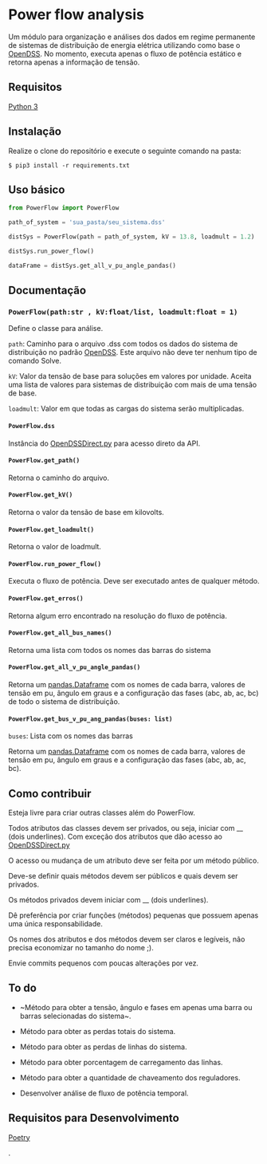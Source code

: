 # Power flow analysis

Um módulo para organização e análises dos dados em regime permanente de sistemas de distribuição de energia elétrica utilizando como base o [OpenDSS](https://www.epri.com/#/pages/sa/opendss?lang=en).
No momento, executa apenas o fluxo de potência estático e retorna apenas a informação de tensão.

## Requisitos

[Python 3](https://www.python.org/)


## Instalação

Realize o clone do repositório e execute o seguinte comando na pasta:

    $ pip3 install -r requirements.txt

## Uso básico

```python
from PowerFlow import PowerFlow

path_of_system = 'sua_pasta/seu_sistema.dss'

distSys = PowerFlow(path = path_of_system, kV = 13.8, loadmult = 1.2)

distSys.run_power_flow()

dataFrame = distSys.get_all_v_pu_angle_pandas()
```

## Documentação

### ```PowerFlow(path:str , kV:float/list, loadmult:float = 1)```
Define o classe para análise.

  ```path```: Caminho para o arquivo .dss com todos os dados do sistema de distribuição no padrão [OpenDSS](https://www.epri.com/#/pages/sa/opendss?lang=en).
  Este arquivo não deve ter nenhum tipo de comando Solve.
  
  ```kV```: Valor da tensão de base para soluções em valores por unidade. Aceita uma lista de valores para sistemas de distribuição com mais de uma tensão de base.
  
  ```loadmult```: Valor em que todas as cargas do sistema serão multiplicadas. 

#### ```PowerFlow.dss```
Instância do [OpenDSSDirect.py](https://github.com/dss-extensions/OpenDSSDirect.py) para acesso direto da API.
    
#### ```PowerFlow.get_path()```
Retorna o caminho do arquivo.
    
#### ```PowerFlow.get_kV()```
Retorna o valor da tensão de base em kilovolts.
    
#### ```PowerFlow.get_loadmult()```
Retorna  o valor de loadmult.

#### ```PowerFlow.run_power_flow()```
Executa o fluxo de potência. Deve ser executado antes de qualquer método.

#### ```PowerFlow.get_erros()```
Retorna algum erro encontrado na resolução do fluxo de potência.

#### ```PowerFlow.get_all_bus_names()```
Retorna uma lista com todos os nomes das barras do sistema

#### ```PowerFlow.get_all_v_pu_angle_pandas()```
Retorna um [pandas.Dataframe](https://pandas.pydata.org/pandas-docs/stable/reference/api/pandas.DataFrame.html) com os nomes de cada barra, 
valores de tensão em pu, ângulo em graus e a configuração das fases (abc, ab, ac, bc) de todo o sistema de distribuição.

#### ```PowerFlow.get_bus_v_pu_ang_pandas(buses: list)```

   ```buses```: Lista com os nomes das barras

Retorna um [pandas.Dataframe](https://pandas.pydata.org/pandas-docs/stable/reference/api/pandas.DataFrame.html) com os nomes de cada barra, 
valores de tensão em pu, ângulo em graus e a configuração das fases (abc, ab, ac, bc).



## Como contribuir

Esteja livre para criar outras classes além do PowerFlow.

Todos atributos das classes devem ser privados, ou seja, iniciar com __ (dois underlines). Com exceção dos atributos que dão acesso ao [OpenDSSDirect.py](https://github.com/dss-extensions/OpenDSSDirect.py)

O acesso ou mudança de um atributo deve ser feita por um método público.

Deve-se definir quais métodos devem ser públicos e quais devem ser privados.

Os métodos privados devem iniciar com __ (dois underlines).

Dê preferência por criar funções (métodos) pequenas que possuem apenas uma única responsabilidade.

Os nomes dos atributos e dos métodos devem ser claros e legíveis, não precisa economizar no tamanho do nome ;).

Envie commits pequenos com poucas alterações por vez.

## To do

- ~Método para obter a tensão, ângulo e fases em apenas uma barra ou barras selecionadas do sistema~. 

- Método para obter as perdas totais do sistema.

- Método para obter as perdas de linhas do sistema.

- Método para obter porcentagem de carregamento das linhas.

- Método para obter a quantidade de chaveamento dos reguladores.

- Desenvolver análise de fluxo de potência temporal.

## Requisitos para Desenvolvimento

[Poetry](https://python-poetry.org/)

.
